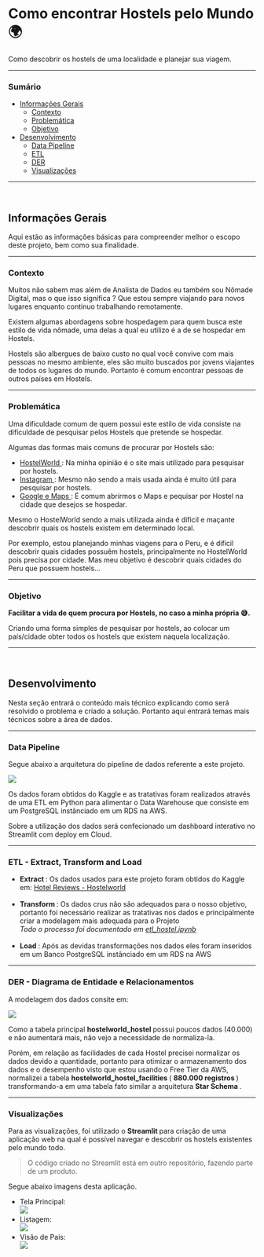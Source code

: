 <h1> Como encontrar Hostels pelo Mundo 🌍</h1>
<p> Como descobrir os hostels de uma localidade e planejar sua viagem.</p>

<hr>

<h3> Sumário </h3>
<ul>
    <li> <a href='info'> Informações Gerais </a>
        <ul>
            <li> <a href='#contexto'> Contexto </a> </li>
            <li> <a href='#problema'> Problemática </a> </li>
            <li> <a href='#objetivo'> Objetivo </a> </li>
        </ul>
    </li>
    <li> 
        <a href='#desenvolvimento'> Desenvolvimento </a>
        <ul>
            <li> <a href='#pipeline'> Data Pipeline  </a> </li>
            <li> <a href='#etl'> ETL </a> </li>
            <li> <a href='#der'> DER </a> </li>
            <li> <a href='#visualizacao'> Visualizações </a> </li>
        </ul>
    </li>
</ul>

<hr>

<br>

<h2 id='info'> Informações Gerais  </h2>
<p>
    Aqui estão as informações básicas para compreender melhor o escopo deste projeto, bem como sua finalidade.
</p>

<hr>

<h3 id='contexto'> Contexto </h3>
<p> 
    Muitos não sabem mas além de Analista de Dados eu também sou Nômade Digital, mas o que isso significa ? Que estou sempre viajando para novos lugares enquanto continuo trabalhando remotamente. 
</p>
<p>
    Existem algumas abordagens sobre hospedagem para quem busca este estilo de vida nômade, uma delas a qual eu utilizo é a de se hospedar em Hostels. 
</p>
<p>
    Hostels são albergues de baixo custo no qual você convive com mais pessoas no mesmo ambiente, eles são muito buscados por jovens viajantes de todos os lugares do mundo. Portanto é comum encontrar pessoas de outros países em Hostels.  
</p>

<hr>

<h3 id = 'problema'> Problemática </h3>

<p>
    Uma dificuldade comum de quem possui este estilo de vida consiste na dificuldade de pesquisar pelos Hostels que pretende se hospedar.
</p>
<p>
    Algumas das formas mais comuns de procurar por Hostels são:
</p>
<ul>
    <li> 
    <a href=''> HostelWorld </a>: Na minha opinião é o site mais utilizado para pesquisar por hostels. 
    </li>
    <li> 
    <a href=''> Instagram </a>: Mesmo não sendo a mais usada ainda é muito útil para pesquisar por hostels.
    </li>
    <li>
    <a href=''> Google e Maps </a>: É comum abrirmos o Maps e pequisar por Hostel na cidade que desejos se hospedar.
    </li>
</ul>
<p>
    Mesmo o HostelWorld sendo a mais utilizada ainda é dificil e maçante descobrir quais os hostels existem em determinado local.
</p>
<p>
    Por exemplo, estou planejando minhas viagens para o Peru, e é dificil descobrir quais cidades possuêm hostels, principalmente no HostelWorld pois precisa por cidade. Mas meu objetivo é descobrir quais cidades do Peru que possuem hostels...
</p>

<hr>

<h3 id = 'objetivo'> Objetivo </h3>
<p>
    <b> Facilitar a vida de quem procura por Hostels, no caso a minha própria 😅.</b>
</p>
<p>
    Criando uma forma simples de pesquisar por hostels, ao colocar um país/cidade obter todos os hostels que existem naquela localização.
</p>

<hr>

<br>

<h2 id='info'> Desenvolvimento  </h2>
<p>
    Nesta seção entrará o conteúdo mais técnico explicando como será resolvido o problema e criado a solução. Portanto aqui entrará temas mais técnicos sobre a área de dados. 
</p>

<hr>

<h3 id='pipeline'> Data Pipeline  </h3>
<p>
    Segue abaixo a arquitetura do pipeline de dados referente a este projeto.
</p>
<img src='pipeline.png'>
<p>
    Os dados foram obtidos do Kaggle e as tratativas foram realizados através de uma ETL em Python para alimentar o Data Warehouse que consiste em um PostgreSQL instânciado em um RDS na AWS. 
</p>
<p>
    Sobre a utilização dos dados será confecionado um dashboard interativo no Streamlit com deploy em Cloud.
</p>

<hr>

<h3 id = 'etl'> ETL - Extract, Transform and Load</h3>
<ul>
    <li>  
        <b> Extract </b>: Os dados usados para este projeto foram obtidos do Kaggle em: <a href='https://www.kaggle.com/datasets/felipejardimf/hotel-reviews-hostelworld'> Hotel Reviews - Hostelworld </a> 
    </li>
    <br>
    <li> 
        <b> Transform </b>: Os dados crus não são adequados para o nosso objetivo, portanto foi necessário realizar as tratativas nos dados e principalmente criar a modelagem mais adequada para o Projeto <br>
        <i> Todo o processo foi documentado em <a href='https://github.com/zThanael/hostels/blob/main/etl_hostel.ipynb'> etl_hostel.ipynb </a> </i>
    </li>
    <br>
    <li> 
        <b> Load </b>: Após as devidas transformações nos dados eles foram inseridos em um Banco PostgreSQL instânciado em um RDS na AWS
    </li>

</ul>
<hr> 

<h3 id = 'der'> DER - Diagrama de Entidade e Relacionamentos </h3>
<p>
    A modelagem dos dados consite em: 
</p>
<img src='DER.png'>
<p> 
    Como a tabela principal <b> hostelworld_hostel </b> possui poucos dados (40.000) e não aumentará mais, não vejo a necessidade de normaliza-la.
</p>
<p> 
    Porém, em relação as facilidades de cada Hostel precisei normalizar os dados devido a quantidade, portanto para otimizar o armazenamento dos dados e o desempenho visto que estou usando o Free Tier da AWS, normalizei a tabela <b> hostelworld_hostel_facilities </b> ( <b>880.000 registros </b>) transformando-a em uma tabela fato similar a arquitetura <b> Star Schema </b>.
</p>

<hr>

<h3 id = 'visualizacao'> Visualizações </h3>
<p> 
    Para as visualizações, foi utilizado o <b> Streamlit </b> para criação de uma aplicação web na qual é possível navegar e descobrir os hostels existentes pelo mundo todo.
</p>
<blockquote> O código criado no Streamlit está em outro repositório, fazendo parte de um produto. </blockquote>
<p> 
    Segue abaixo imagens desta aplicação.
</p>
<ul>
    <li> Tela Principal: <br>
        <img src='search_hostel_1.png'>
    </li>
    <li> Listagem: <br>
        <img src='search_hostel_2.png'>
    </li>
    <li> Visão de Pais: <br>
        <img src='search_hostel_3.png'> 
    </li>
</ul>